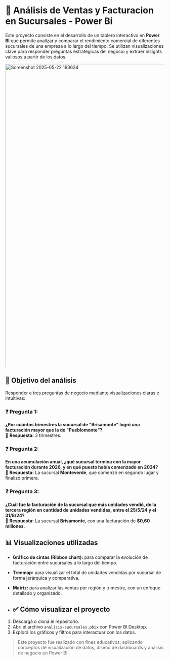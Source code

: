 # 🏢 Análisis de Ventas y Facturacion en Sucursales - Power Bi

Este proyecto consiste en el desarrollo de un tablero interactivo en **Power BI** que permite analizar y comparar el rendimiento comercial de diferentes sucursales de una empresa a lo largo del tiempo. Se utilizan visualizaciones clave para responder preguntas estratégicas del negocio y extraer insights valiosos a partir de los datos.

<img width="955" alt="Screenshot 2025-05-22 193634" src="https://github.com/user-attachments/assets/46d7478f-a88f-4245-aa16-27f221eafc6b" />

## 📌 Objetivo del análisis

Responder a tres preguntas de negocio mediante visualizaciones claras e intuitivas:

### ❓ Pregunta 1:
**¿Por cuántos trimestres la sucursal de "Brisamonte" logró una facturación mayor que la de "Pueblomonte"?**  
📍 **Respuesta:** 3 trimestres.

### ❓ Pregunta 2:
**En una acumulación anual, ¿qué sucursal termina con la mayor facturación durante 2026, y en qué puesto había comenzado en 2024?**  
📍 **Respuesta:** La sucursal **Monteverde**, que comenzó en segundo lugar y finalizó primera.

### ❓ Pregunta 3:
**¿Cuál fue la facturación de la sucursal que más unidades vendió, de la tercera región en cantidad de unidades vendidas, entre el 25/5/24 y el 31/8/24?**  
📍 **Respuesta:** La sucursal **Brisamonte**, con una facturación de **$0,60 millones**.

## 📊 Visualizaciones utilizadas

- **Gráfico de cintas (Ribbon chart):** para comparar la evolución de facturación entre sucursales a lo largo del tiempo.
- **Treemap:** para visualizar el total de unidades vendidas por sucursal de forma jerárquica y comparativa.
- **Matriz:** para analizar las ventas por región y trimestre, con un enfoque detallado y organizado.

- ## ✅ Cómo visualizar el proyecto

1. Descargá o cloná el repositorio.
2. Abrí el archivo `analisis-sucursales.pbix` con Power BI Desktop.
3. Explorá los gráficos y filtros para interactuar con los datos.

> Este proyecto fue realizado con fines educativos, aplicando conceptos de visualización de datos, diseño de dashboards y análisis de negocio en Power BI.
